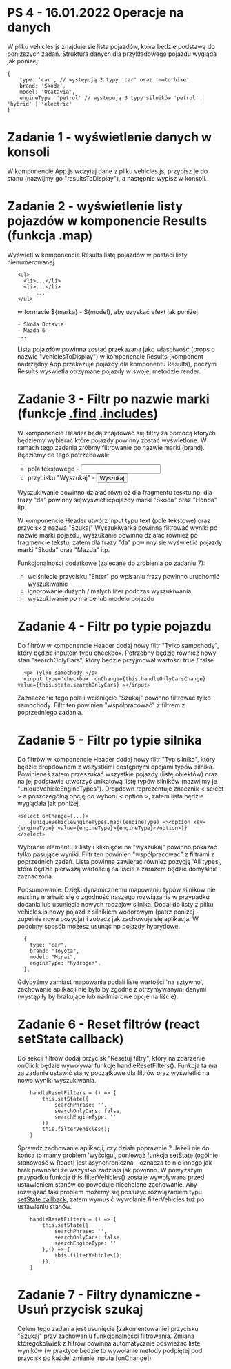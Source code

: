 # PS 4 - 16.01.2022 Operacje na danych

W pliku vehicles.js znajduje się lista pojazdów, która będzie podstawą do poniższych zadań. Struktura danych dla przykładowego pojazdu wygląda jak poniżej:
  ```
  {
      type: 'car', // występują 2 typy 'car' oraz 'motorbike'
      brand: 'Skoda',
      model: 'Ocatavia',
      engineType: 'petrol' // występują 3 typy silników 'petrol' | 'hybrid' | 'electric'
  }
  ```

# Zadanie 1 - wyświetlenie danych w konsoli
W komponencie App.js wczytaj dane z pliku vehicles.js, przypisz je do stanu (nazwijmy go "resultsToDisplay"), a następnie wypisz w konsoli.

# Zadanie 2 - wyświetlenie listy pojazdów w komponencie Results (funkcja .map)
Wyświetl w komponencie Results listę pojazdów w postaci listy nienumerowanej <ul>
  ```
 <ul>
    <li>...</li>
    <li>...</li>
        ...
 </ul>
  ```
  w formacie ${marka} - ${model}, aby uzyskać efekt jak poniżej
```
- Skoda Octavia
- Mazda 6
...
  ```
  Lista pojazdów powinna zostać przekazana jako właściwość (props o nazwie "vehiclesToDisplay") w komponencie Results (komponent nadrzędny App przekazuje pojazdy dla komponentu Results), poczym Results wyświetla otrzymane pojazdy w swojej metodzie render.
# Zadanie 3 - Filtr po nazwie marki (funkcje [.find](https://developer.mozilla.org/en-US/docs/Web/JavaScript/Reference/Global_Objects/Array/find) [.includes](https://developer.mozilla.org/en-US/docs/Web/JavaScript/Reference/Global_Objects/String/includes))
W komponencie Header będą znajdować się filtry za pomocą których będziemy wybierać które pojazdy powinny zostać wyświetlone. W ramach tego zadania zróbmy filtrowanie po nazwie marki (brand).
Będziemy do tego potrzebowali:
- pola tekstowego - <input>
- przycisku "Wyszukaj" - <button> Wyszukaj </button>

Wyszukiwanie powinno działać również dla fragmentu tesktu np. dla frazy "da" powinny sięwyświetlićpojazdy marki "Skoda" oraz "Honda" itp.

W komponencie Header utwórz input typu text (pole tekstowe) oraz przycisk z nazwą "Szukaj"
Wyszukiwarka powinna filtrować wyniki po nazwie marki pojazdu, wyszukanie powinno działać również po fragmencie tekstu, zatem dla frazy "da" powinny się wyświetlić pojazdy marki "Skoda" oraz "Mazda" itp.

Funkcjonalności dodatkowe (zalecane do zrobienia po zadaniu 7):
- wciśnięcie przycisku "Enter" po wpisaniu frazy powinno uruchomić wyszukiwanie
- ignorowanie dużych / małych liter podczas wyszukiwania
- wyszukiwanie po marce lub modelu pojazdu

# Zadanie 4 - Filtr po typie pojazdu
Do filtrów w komponencie Header dodaj nowy filtr "Tylko samochody", który będzie inputem typu checkbox. Potrzebny będzie również nowy stan "searchOnlyCars", który będzie przyjmował wartości true / false
```
  <p> Tylko samochody </p>
  <input type='checkbox' onChange={this.handleOnlyCarsChange} value={this.state.searchOnlyCars} ></input>
```
Zaznaczenie tego pola i wciśnięcie "Szukaj" powinno filtrować tylko samochody. Filtr ten powinien "współpracować" z filtrem z poprzedniego zadania.

# Zadanie 5 - Filtr po typie silnika
Do filtrów w komponencie Header dodaj nowy filtr "Typ silnika", który będzie dropdownem z wszystkimi dostępnymi opcjami typów silnika. Powinieneś zatem przeszukać wszystkie pojazdy (listę obiektów) oraz na jej podstawie utworzyć unikatową listę typów silników (nazwijmy je "uniqueVehicleEngineTypes").
Dropdown reprezentuje znacznik < select > a poszczególną opcję do wyboru < option >, zatem lista będzie wyglądała jak poniżej.

```
<select onChange={...}>
    {uniqueVehicleEngineTypes.map((engineType) =><option key={engineType} value={engineType}>{engineType}</option>)}
</select>
```
Wybranie elementu z listy i kliknięcie na "wyszukaj" powinno pokazać tylko pasujące wyniki. Filtr ten powinien "współpracować" z filtrami z poprzednich zadań.
Lista powinna zawierać również pozycję 'All types', która będzie pierwszą wartością na liście a zarazem będzie domyślnie zaznaczona.

Podsumowanie:
Dzięki dynamicznemu mapowaniu typów silników nie musimy martwić się o zgodność naszego rozwiązania w przypadku dodania lub usunięcia nowych rodzajów silnika.
Dodaj do listy z pliku vehicles.js nowy pojazd z silnikiem wodorowym (patrz poniżej - zupełnie nowa pozycja) i zobacz jak zachowuje się aplikacja. W podobny sposób możesz usunąć np pojazdy hybrydowe.
```
  {
    type: "car",
    brand: "Toyota",
    model: "Mirai",
    engineType: "hydrogen",
  },
```
Gdybyśmy zamiast mapowania podali listę wartości 'na sztywno', zachowanie aplikacji nie było by zgodne z otrzymywanymi danymi (wystąpiły by brakujące lub nadmiarowe opcje na liście).

# Zadanie 6 - Reset filtrów (react setState callback)
Do sekcji filtrów dodaj przycisk "Resetuj filtry", który na zdarzenie onClick będzie wywoływał funkcję handleResetFilters(). Funkcja ta ma za zadanie ustawić stany początkowe dla filtrów oraz wyświetlić na nowo wyniki wyszukiwania.
```
    handleResetFilters = () => {
        this.setState({
            searchPhrase: '',
            searchOnlyCars: false,
            searchEngineType: ''
        })
        this.filterVehicles();
    }
```
Sprawdź zachowanie aplikacji, czy działa poprawnie ?
Jeżeli nie do końca to mamy problem 'wyścigu', ponieważ funkcja setState (ogólnie stanowość w React) jest asynchroniczna - oznacza to nic innego jak brak pewności że wszystko zadziała jak powinno. W powyższym przypadku funkcja this.filterVehicles() zostaje wywoływana przed ustawieniem stanów co powoduje niechciane zachowanie. Aby rozwiązać taki problem możemy się posłużyć rozwiązaniem typu [setState callback](https://upmostly.com/tutorials/how-to-use-the-setstate-callback-in-react), zatem wymusić wywołanie filterVehicles tuż po ustawieniu stanów.
```
    handleResetFilters = () => {
        this.setState({
            searchPhrase: '',
            searchOnlyCars: false,
            searchEngineType: ''
        },() => {
            this.filterVehicles();
        });
    }
```
# Zadanie 7 - Filtry dynamiczne - Usuń przycisk szukaj
Celem tego zadania jest usunięcie [zakomentowanie] przycisku "Szukaj" przy zachowaniu funkcjonalności filtrowania. Zmiana któregokolwiek z filtrów powinna automatycznie odświeżać listę wyników (w praktyce będzie to wywołanie metody podpiętej pod przycisk po każdej zmianie inputa [onChange])
